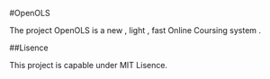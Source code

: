 #OpenOLS

The project OpenOLS is a new , light , fast Online Coursing system .

##Lisence 

This project is capable under MIT Lisence.

